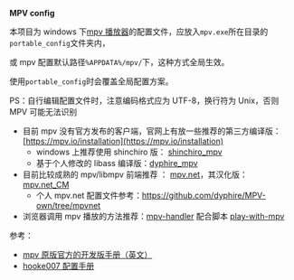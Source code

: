 **MPV config**

本项目为 windows 下[mpv 播放器](https://github.com/mpv-player/mpv)的配置文件，应放入`mpv.exe`所在目录的`portable_config`文件夹内，

或 mpv 配置默认路径`%APPDATA%/mpv/`下，这种方式全局生效。

使用`portable_config`时会覆盖全局配置方案。

PS：自行编辑配置文件时，注意编码格式应为 UTF-8，换行符为 Unix，否则 MPV 可能无法识别

- 目前 mpv 没有官方发布的客户端，官网上有放一些推荐的第三方编译版：[https://mpv.io/installation](https://mpv.io/installation)
  - windows 上推荐使用 shinchiro 版： [shinchiro_mpv](https://sourceforge.net/projects/mpv-player-windows/files/64bit/)
  - 基于个人修改的 libass 编译版：[dyphire_mpv](https://zryblog123456-my.sharepoint.com/:f:/g/personal/dyphire_tptsssi_net/EvxfaFpzo3NNosLAg4311YIBaJqzSnT6dqHn3bENcGboXg?e=3dFmpv)
- 目前比较成熟的 mpv/libmpv 前端推荐 ： [mpv.net](https://github.com/stax76/mpv.net)，其汉化版： [mpv.net_CM](https://github.com/hooke007/mpv.net_CM)
  - 个人 mpv.net 配置文件参考：https://github.com/dyphire/MPV-own/tree/mpvnet 
-   浏览器调用 mpv 播放的方法推荐：[mpv-handler](https://github.com/akiirui/mpv-handler) 配合脚本 [play-with-mpv](https://greasyfork.org/zh-CN/scripts/416271-play-with-mpv)


参考：

* [mpv 原版官方的开发版手册（英文）](https://mpv.io/manual/master/)
* [hooke007 配置手册](https://hooke007.github.io/mpv-lazy/mpv.html)

